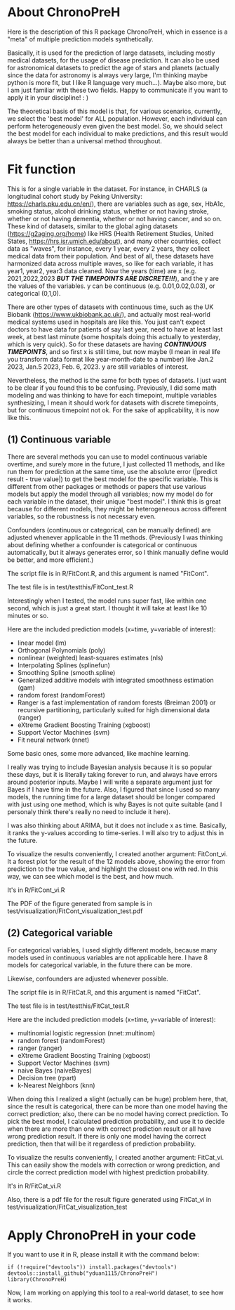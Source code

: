 # About ChronoPreH

Here is the description of this R package ChronoPreH, which in essence is a "meta" of multiple prediction models synthetically.

Basically, it is used for the prediction of large datasets, including mostly medical datasets, for the usage of disease prediction. It can also be used for astronomical datasets to predict the age of stars and planets (actually since the data for astronomy is always very large, I'm thinking maybe python is more fit, but I like R language very much...). Maybe also more, but I am just familiar with these two fields. Happy to communicate if you want to apply it in your discipline! : )

The theoretical basis of this model is that, for various scenarios, currently, we select the 'best model' for ALL population. However, each individual can perform heterogeneously even given the best model. So, we should select the best model for each individual to make predictions, and this result would always be better than a universal method throughout.

# Fit function

This is for a single variable in the dataset. For instance, in CHARLS (a longitudinal cohort study by Peking University: https://charls.pku.edu.cn/en/), there are variables such as age, sex, HbA1c, smoking status, alcohol drinking status, whether or not having stroke, whether or not having dementia, whether or not having cancer, and so on. These kind of datasets, similar to the global aging datasets (https://g2aging.org/home) like HRS (Health Retirement Studies, United States, https://hrs.isr.umich.edu/about), and many other countries, collect data as "waves", for instance, every 1 year, every 2 years, they collect medical data from their population. And best of all, these datasets have harmonized data across multiple waves, so like for each variable, it has year1, year2, year3 data cleaned. Now the years (time) are x (e.g. 2021,2022,2023 ***BUT THE TIMEPOINTS ARE DISCRETE!!!***), and the y are the values of the variables. y can be continuous (e.g. 0.01,0.02,0.03), or categorical (0,1,0).

There are other types of datasets with continuous time, such as the UK Biobank (https://www.ukbiobank.ac.uk/), and actually most real-world medical systems used in hospitals are like this. You just can't expect doctors to have data for patients of say last year, need to have at least last week, at best last minute (some hospitals doing this actually to yesterday, which is very quick). So for these datasets are having ***CONTINUOUS TIMEPOINTS***, and so first x is still time, but now maybe (I mean in real life you transform data format like year-month-date to a number) like Jan.2 2023, Jan.5 2023, Feb. 6, 2023. y are still variables of interest. 

Nevertheless, the method is the same for both types of datasets. I just want to be clear if you found this to be confusing. Previously, I did some math modeling and was thinking to have for each timepoint, multiple variables synthesizing, I mean it should work for datasets with discrete timepoints, but for continuous timepoint not ok. For the sake of applicability, it is now like this.

## (1) Continuous variable

There are several methods you can use to model continuous variable overtime, and surely more in the future, I just collected 11 methods, and like run them for prediction at the same time, use the absolute error (|predict result - true value|) to get the best model for the specific variable. This is different from other packages or methods or papers that use various models but apply the model through all variables; now my model do for each variable in the dataset, their unique "best model". I think this is great because for different models, they might be heterogeneous across different variables, so the robustness is not necessary even.

Confounders (continuous or categorical, can be manually defined) are adjusted whenever applicable in the 11 methods. (Previously I was thinking about defining whether a confounder is categorical or continuous automatically, but it always generates error, so I think manually define would be better, and more efficient.)

The script file is in R/FitCont.R, and this argument is named "FitCont".

The test file is in test/testthis/FitCont_test.R

Interestingly when I tested, the model runs super fast, like within one second, which is just a great start. I thought it will take at least like 10 minutes or so.

Here are the included prediction models (x=time, y=variable of interest):
- linear model (lm)
- Orthogonal Polynomials (poly)
- nonlinear (weighted) least-squares estimates (nls)
- Interpolating Splines (splinefun)
- Smoothing Spline (smooth.spline)
- Generalized additive models with integrated smoothness estimation (gam)
- random forest (randomForest)
- Ranger is a fast implementation of random forests (Breiman 2001) or recursive partitioning, particularly suited for high dimensional data (ranger)
- eXtreme Gradient Boosting Training (xgboost)
- Support Vector Machines (svm)
- Fit neural network (nnet)

Some basic ones, some more advanced, like machine learning.

I really was trying to include Bayesian analysis because it is so popular these days, but it is literally taking forever to run, and always have errors around posterior inputs. Maybe I will write a separate argument just for Bayes if I have time in the future. Also, I figured that since I used so many models, the running time for a large dataset should be longer compared with just using one method, which is why Bayes is not quite suitable (and I personaly think there's really no need to include it here). 

I was also thinking about ARIMA, but it does not include x as time. Basically, it ranks the y-values according to time-series. I will also try to adjust this in the future.

To visualize the results conveniently, I created another argument: FitCont_vi. It a forest plot for the result of the 12 models above, showing the error from prediction to the true value, and highlight the closest one with red. In this way, we can see which model is the best, and how much.

It's in R/FitCont_vi.R

The PDF of the figure generated from sample is in test/visualization/FitCont_visualization_test.pdf

## (2) Categorical variable

For categorical variables, I used slightly different models, because many models used in continuous variables are not applicable here. I have 8 models for categorical variable, in the future there can be more.

Likewise, confounders are adjusted whenever possible.

The script file is in R/FitCat.R, and this argument is named "FitCat".

The test file is in test/testthis/FitCat_test.R

Here are the included prediction models (x=time, y=variable of interest):
- multinomial logistic regression (nnet::multinom)
- random forest (randomForest)
- ranger (ranger)
- eXtreme Gradient Boosting Training (xgboost)
- Support Vector Machines (svm)
- naive Bayes (naiveBayes)
- Decision tree (rpart)
- k-Nearest Neighbors (knn)

When doing this I realized a slight (actually can be huge) problem here, that, since the result is categorical, there can be more than one model having the correct prediction; also, there can be no model having correct prediction. To pick the best model, I calculated prediction probability, and use it to decide when there are more than one with correct prediction result or all have wrong prediction result. If there is only one model having the correct prediction, then that will be it regardless of prediction probability.

To visualize the results conveniently, I created another argument: FitCat_vi. This can easily show the models with correction or wrong prediction, and circle the correct prediction model with highest prediction probability.

It's in R/FitCat_vi.R

Also, there is a pdf file for the result figure generated using FitCat_vi in test/visualization/FitCat_visualization_test

# Apply ChronoPreH in your code

If you want to use it in R, please install it with the command below:

```{r}
if (!require("devtools")) install.packages("devtools")
devtools::install_github("yduan1115/ChronoPreH")
library(ChronoPreH)
```

Now, I am working on applying this tool to a real-world dataset, to see how it works.








